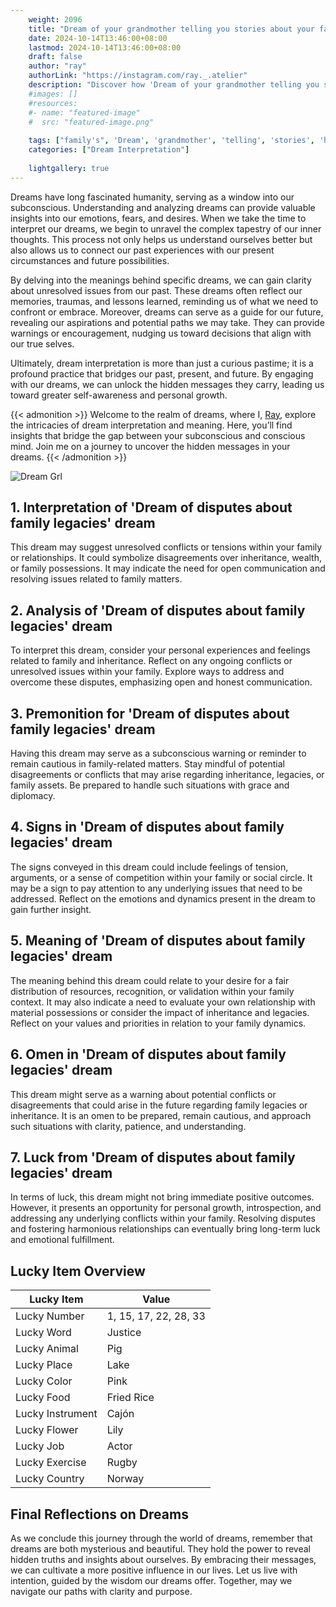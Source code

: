 ```yaml
---
    weight: 2096
    title: "Dream of your grandmother telling you stories about your family's history."  # Assuming 'title' column exists
    date: 2024-10-14T13:46:00+08:00
    lastmod: 2024-10-14T13:46:00+08:00
    draft: false
    author: "ray"
    authorLink: "https://instagram.com/ray._.atelier"
    description: "Discover how 'Dream of your grandmother telling you stories about your family's history.' can interpret your future and uncover its significant meanings in your life."
    #images: []
    #resources:
    #- name: "featured-image"
    #  src: "featured-image.png"
    
    tags: ["family's", 'Dream', 'grandmother', 'telling', 'stories', 'history', 'you']
    categories: ["Dream Interpretation"]
    
    lightgallery: true
---
```

    
Dreams have long fascinated humanity, serving as a window into our subconscious. Understanding and analyzing dreams can provide valuable insights into our emotions, fears, and desires. When we take the time to interpret our dreams, we begin to unravel the complex tapestry of our inner thoughts. This process not only helps us understand ourselves better but also allows us to connect our past experiences with our present circumstances and future possibilities.

By delving into the meanings behind specific dreams, we can gain clarity about unresolved issues from our past. These dreams often reflect our memories, traumas, and lessons learned, reminding us of what we need to confront or embrace. Moreover, dreams can serve as a guide for our future, revealing our aspirations and potential paths we may take. They can provide warnings or encouragement, nudging us toward decisions that align with our true selves.

Ultimately, dream interpretation is more than just a curious pastime; it is a profound practice that bridges our past, present, and future. By engaging with our dreams, we can unlock the hidden messages they carry, leading us toward greater self-awareness and personal growth.

{{< admonition >}}
Welcome to the realm of dreams, where I, [Ray](https://instagram.com/ray._.atelier), explore the intricacies of dream interpretation and meaning. Here, you’ll find insights that bridge the gap between your subconscious and conscious mind. Join me on a journey to uncover the hidden messages in your dreams.
{{< /admonition >}}

![Dream Grl](https://cdn.pixabay.com/photo/2017/11/02/03/35/gothic-2910057_1280.jpg "Dream Grl")

## 1. Interpretation of 'Dream of disputes about family legacies' dream

This dream may suggest unresolved conflicts or tensions within your family or relationships. It could symbolize disagreements over inheritance, wealth, or family possessions. It may indicate the need for open communication and resolving issues related to family matters.

## 2. Analysis of 'Dream of disputes about family legacies' dream

To interpret this dream, consider your personal experiences and feelings related to family and inheritance. Reflect on any ongoing conflicts or unresolved issues within your family. Explore ways to address and overcome these disputes, emphasizing open and honest communication.

## 3. Premonition for 'Dream of disputes about family legacies' dream

Having this dream may serve as a subconscious warning or reminder to remain cautious in family-related matters. Stay mindful of potential disagreements or conflicts that may arise regarding inheritance, legacies, or family assets. Be prepared to handle such situations with grace and diplomacy.

## 4. Signs in 'Dream of disputes about family legacies' dream

The signs conveyed in this dream could include feelings of tension, arguments, or a sense of competition within your family or social circle. It may be a sign to pay attention to any underlying issues that need to be addressed. Reflect on the emotions and dynamics present in the dream to gain further insight.

## 5. Meaning of 'Dream of disputes about family legacies' dream

The meaning behind this dream could relate to your desire for a fair distribution of resources, recognition, or validation within your family context. It may also indicate a need to evaluate your own relationship with material possessions or consider the impact of inheritance and legacies. Reflect on your values and priorities in relation to your family dynamics.

## 6. Omen in 'Dream of disputes about family legacies' dream

This dream might serve as a warning about potential conflicts or disagreements that could arise in the future regarding family legacies or inheritance. It is an omen to be prepared, remain cautious, and approach such situations with clarity, patience, and understanding.

## 7. Luck from 'Dream of disputes about family legacies' dream

In terms of luck, this dream might not bring immediate positive outcomes. However, it presents an opportunity for personal growth, introspection, and addressing any underlying conflicts within your family. Resolving disputes and fostering harmonious relationships can eventually bring long-term luck and emotional fulfillment.

## Lucky Item Overview
| Lucky Item          | Value              |
|---------------|--------------------|
| Lucky Number        | 1, 15, 17, 22, 28, 33  |
| Lucky Word          | Justice |
| Lucky Animal        | Pig |
| Lucky Place         | Lake     |
| Lucky Color         | Pink     |
| Lucky Food          | Fried Rice      |
| Lucky Instrument    | Cajón |
| Lucky Flower        | Lily    |
| Lucky Job           | Actor       |
| Lucky Exercise      | Rugby  |
| Lucky Country       | Norway    |


##  Final Reflections on Dreams

As we conclude this journey through the world of dreams, remember that dreams are both mysterious and beautiful. They hold the power to reveal hidden truths and insights about ourselves. By embracing their messages, we can cultivate a more positive influence in our lives. Let us live with intention, guided by the wisdom our dreams offer. Together, may we navigate our paths with clarity and purpose.
